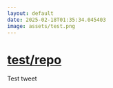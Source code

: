 ```yaml
---
layout: default
date: 2025-02-18T01:35:34.045403
image: assets/test.png
---
```


# [test/repo](https://github.com/test/repo)

Test tweet
